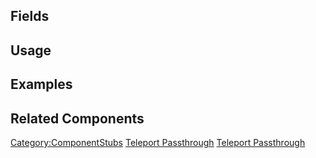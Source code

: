 <languages></languages> <translate>

## Fields

## Usage

## Examples

## Related Components

</translate>

[Category:ComponentStubs](Category:ComponentStubs "wikilink") [Teleport
Passthrough](Category:Components{{#translation:}} "wikilink") [Teleport
Passthrough](Category:Components:Transform:Tagging{{#translation:}} "wikilink")